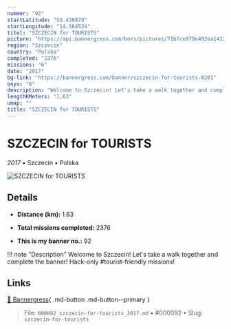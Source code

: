 ```yaml
---
nummer: "92"
startLatitude: "53.430879"
startLongitude: "14.564524"
titel: "SZCZECIN for TOURISTS"
picture: "https://api.bannergress.com/bnrs/pictures/71b7ce979e492ea14124ae18d54c1f9b"
region: "Szczecin"
country: "Polska"
completed: "2376"
missions: "6"
date: "2017"
bg-link: "https://bannergress.com/banner/szczecin-for-tourists-0201"
onyx: "0"
description: "Welcome to Szczecin! Let's take a walk together and complete the banner! Hack-only #tourist-friendly missions!"
lengthKMeters: "1,63"
umap: ""
title: "SZCZECIN for TOURISTS"
---
```

# SZCZECIN for TOURISTS

*2017* • Szczecin • Polska

![SZCZECIN for TOURISTS](https://api.bannergress.com/bnrs/pictures/71b7ce979e492ea14124ae18d54c1f9b)

## Details
- **Distance (km):** 1.63

- **Total missions completed:** 2376
- **This is my banner no.:** 92


!!! note "Description"
    Welcome to Szczecin! Let's take a walk together and complete the banner! Hack-only #tourist-friendly missions!



## Links
[🔗 Bannergress](https://bannergress.com/banner/szczecin-for-tourists-0201){ .md-button .md-button--primary }



> File: `000092_szczecin-for-tourists_2017.md` • #000092 • Slug: `szczecin-for-tourists`
